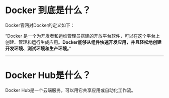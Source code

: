 # Docker 到底是什么？

Docker官网对Docker的定义如下：

“Docker 是一个为开发者和运维管理员搭建的开放平台软件，可以在这个平台上创建、管理和运行生成应用。**Docker能够从组件快速开发应用，并且轻松地创建开发环境、测试环境和生产环境。**”

---

# Docker Hub是什么？

Docker Hub是一个云端服务，可以用它共享应用或自动化工作流。


